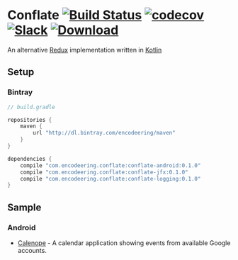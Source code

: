 # Conflate [![Build Status](https://travis-ci.org/encodeering/conflate.svg?branch=master)](https://travis-ci.org/encodeering/conflate) [![codecov](https://codecov.io/gh/encodeering/conflate/branch/master/graph/badge.svg)](https://codecov.io/gh/encodeering/conflate) [![Slack](https://img.shields.io/badge/Slack-conflate-orange.svg)](https://encodeering.slack.com/messages/conflate) [![Download](https://api.bintray.com/packages/encodeering/maven/conflate/images/download.svg)](https://bintray.com/encodeering/maven/conflate/_latestVersion)

An alternative [Redux](http://redux.js.org/) implementation written in [Kotlin](https://kotlinlang.org/)

## Setup

### Bintray

``` gradle
// build.gradle

repositories {
    maven {
        url "http://dl.bintray.com/encodeering/maven"
    }
}

dependencies {
    compile "com.encodeering.conflate:conflate-android:0.1.0"
    compile "com.encodeering.conflate:conflate-jfx:0.1.0"
    compile "com.encodeering.conflate:conflate-logging:0.1.0"
}
```

## Sample

### Android

* [Calenope](https://github.com/synyx/calenope) - A calendar application showing events from available Google accounts. 